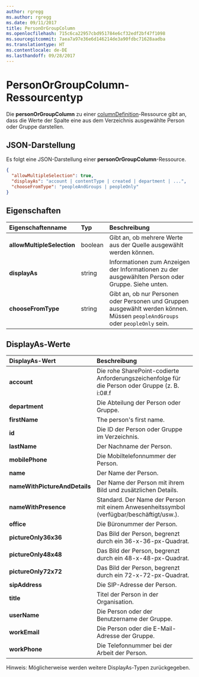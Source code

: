 ```yaml
---
author: rgregg
ms.author: rgregg
ms.date: 09/11/2017
title: PersonOrGroupColumn
ms.openlocfilehash: 715c6ca22957cbd951784e6cf32edf2bf47f1098
ms.sourcegitcommit: 7aea7a97e36e6d146214de3a90fdbc71628aadba
ms.translationtype: HT
ms.contentlocale: de-DE
ms.lasthandoff: 09/28/2017
---
```

# <a name="personorgroupcolumn-resource-type"></a>PersonOrGroupColumn-Ressourcentyp

Die **personOrGroupColumn** zu einer [columnDefinition](columnDefinition.md)-Ressource gibt an, dass die Werte der Spalte eine aus dem Verzeichnis ausgewählte Person oder Gruppe darstellen.

## <a name="json-representation"></a>JSON-Darstellung

Es folgt eine JSON-Darstellung einer **personOrGroupColumn**-Ressource.
<!-- { "blockType": "resource", "@type": "microsoft.graph.personOrGroupColumn", "@property.aka": "chooseFromType=format" } -->

```json
{
  "allowMultipleSelection": true,
  "displayAs": "account | contentType | created | department | ...",
  "chooseFromType": "peopleAndGroups | peopleOnly"
}
```

## <a name="properties"></a>Eigenschaften

| Eigenschaftenname              | Typ    | Beschreibung
|:---------------------------|:--------|:--------------------------------------
| **allowMultipleSelection** | boolean | Gibt an, ob mehrere Werte aus der Quelle ausgewählt werden können.
| **displayAs**              | string  | Informationen zum Anzeigen der Informationen zu der ausgewählten Person oder Gruppe. Siehe unten.
| **chooseFromType**         | string  | Gibt an, ob nur Personen oder Personen und Gruppen ausgewählt werden können. Müssen `peopleAndGroups` oder `peopleOnly` sein.

## <a name="displayas-values"></a>DisplayAs-Werte

| DisplayAs-Wert               | Beschreibung
|:------------------------------|:-----------------------
| **account**                   | Die rohe SharePoint-codierte Anforderungszeichenfolge für die Person oder Gruppe (z. B. i:0#.f|Mitgliedschaft|jane@contoso.com).
| **department**                | Die Abteilung der Person oder Gruppe.
| **firstName**                 | The person's first name.
| **id**                        | Die ID der Person oder Gruppe im Verzeichnis.
| **lastName**                  | Der Nachname der Person.
| **mobilePhone**               | Die Mobiltelefonnummer der Person.
| **name**                      | Der Name der Person.
| **nameWithPictureAndDetails** | Der Name der Person mit ihrem Bild und zusätzlichen Details.
| **nameWithPresence**          | Standard. Der Name der Person mit einem Anwesenheitssymbol (verfügbar/beschäftigt/usw.).
| **office**                    | Die Büronummer der Person.
| **pictureOnly36x36**          | Das Bild der Person, begrenzt durch ein 36-x-36-px-Quadrat.
| **pictureOnly48x48**          | Das Bild der Person, begrenzt durch ein 48-x-48-px-Quadrat.
| **pictureOnly72x72**          | Das Bild der Person, begrenzt durch ein 72-x-72-px-Quadrat.
| **sipAddress**                | Die SIP-Adresse der Person.
| **title**                     | Titel der Person in der Organisation.
| **userName**                  | Die Person oder der Benutzername der Gruppe.
| **workEmail**                 | Die Person oder die E-Mail-Adresse der Gruppe.
| **workPhone**                 | Die Telefonnummer bei der Arbeit der Person.

Hinweis: Möglicherweise werden weitere DisplayAs-Typen zurückgegeben.

<!-- {
  "type": "#page.annotation",
  "description": "",
  "keywords": "",
  "section": "documentation",
  "tocPath": "Resources/PersonOrGroupColumn"
} -->

